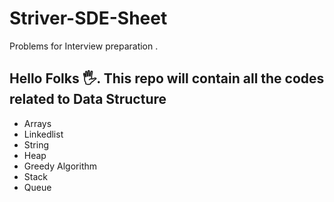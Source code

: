 # Striver-SDE-Sheet
Problems for Interview preparation .
## Hello Folks 🖐. This repo will contain all the codes related to Data Structure 

* Arrays
* Linkedlist
* String
* Heap 
* Greedy Algorithm
* Stack
* Queue

